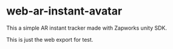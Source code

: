 # web-ar-instant-avatar

This a simple AR instant tracker made with Zapworks unity SDK.

This is just the web export for test.
 
